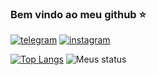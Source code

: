 ### Bem vindo ao meu github ⭐

[![telegram](https://img.shields.io/badge/Telegram-26A5E4.svg?style=for-the-badge&logo=Telegram&logoColor=white)](https://t.me/Fulanodtals) [![instagram](https://img.shields.io/badge/Instagram-E4405F.svg?style=for-the-badge&logo=Instagram&logoColor=white)](https://www.instagram.com/jao_fulano/)

 [![Top Langs](https://github-readme-stats.vercel.app/api/top-langs/?username=Fulanodtals)](https://github.com/anuraghazra/github-readme-stats)
![Meus status](https://github-readme-stats.vercel.app/api?username=Fulanodtals&theme=dark&show_icons=true)
